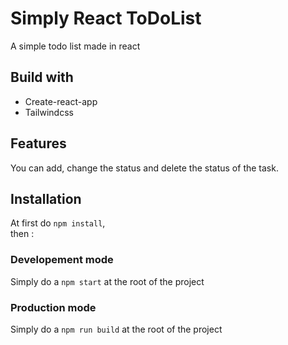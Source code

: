 # Simply React ToDoList

A simple todo list made in react

## Build with

- Create-react-app
- Tailwindcss

## Features

You can add, change the status and delete the status of the task.

## Installation

At first do `npm install`,  
then :

### Developement mode

Simply do a `npm start` at the root of the project

### Production mode

Simply do a `npm run build` at the root of the project
